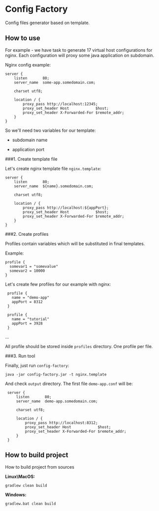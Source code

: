 # Config Factory

Config files generator based on template.


## How to use

For example - we have task to generate 17 virtual host configurations for nginx. 
Each configuration will proxy some java application on subdomain.

Nginx config example:

```
server {
    listen       80;
    server_name  some-app.somedomain.com;

    charset utf8;

    location / {
        proxy_pass http://localhost:12345;
        proxy_set_header Host            $host;
        proxy_set_header X-Forwarded-For $remote_addr;
    }
}
```

So we'll need two variables for our template:

- subdomain name

- application port

###1. Create template file

Let's create nginx template file `nginx.template`:

```
server {
    listen       80;
    server_name  ${name}.somedomain.com;

    charset utf8;

    location / {
        proxy_pass http://localhost:${appPort};
        proxy_set_header Host            $host;
        proxy_set_header X-Forwarded-For $remote_addr;
    }
}
```

###2. Create profiles

Profiles contain variables which will be substituted in final templates.

Example:

```
profile {
  somevar1 = "somevalue"
  somevar2 = 10000
}
```

Let's create few profiles for our example with nginx:

```
 profile {
   name = "demo-app"
   appPort = 8312
 }
```

```
 profile {
   name = "tutorial"
   appPort = 3928
 }
```

...

All profile should be stored inside `profiles` directory. One profile per file.

###3. Run tool

Finally, just run `config-factory`: 

```
java -jar config-factory.jar -t nginx.template
```

And check `output` directory. The first file `demo-app.conf` will be:

```
 server {
     listen       80;
     server_name  demo-app.somedomain.com;
 
     charset utf8;
 
     location / {
         proxy_pass http://localhost:8312;
         proxy_set_header Host            $host;
         proxy_set_header X-Forwarded-For $remote_addr;
     }
 }
```

## How to build project

How to build project from sources

**Linux\MacOS:**

```
gradlew clean build
```

**Windows:**

```
gradlew.bat clean build
```

